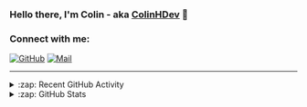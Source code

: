 ### Hello there, I'm Colin - aka [ColinHDev](https://github.com/ColinHDev) 👋

### Connect with me:

<a href="https://github.com/ColinHDev"><img src="https://img.icons8.com/bubbles/60/000000/github.png" alt="GitHub"/></a>
<a href="mailto:colinheidfeld@gmail.com"><img src="https://img.icons8.com/bubbles/60/000000/gmail-new.png" alt="Mail"/></a>


---


<details>
  <summary>:zap: Recent GitHub Activity</summary>

<!--START_SECTION:activity-->
1. 🗣 Commented on [#2050](https://github.com/OpenEnergyPlatform/ontology/pull/2050#issuecomment-2848829243) in [OpenEnergyPlatform/ontology](https://github.com/OpenEnergyPlatform/ontology)
2. 🗣 Commented on [#2054](https://github.com/OpenEnergyPlatform/ontology/pull/2054#issuecomment-2837962472) in [OpenEnergyPlatform/ontology](https://github.com/OpenEnergyPlatform/ontology)
3. 💪 Opened PR [#2054](https://github.com/OpenEnergyPlatform/ontology/pull/2054) in [OpenEnergyPlatform/ontology](https://github.com/OpenEnergyPlatform/ontology)
4. 🔒 Closed issue [#1962](https://github.com/OpenEnergyPlatform/ontology/issues/1962) in [OpenEnergyPlatform/ontology](https://github.com/OpenEnergyPlatform/ontology)
5. 🎉 Merged PR [#2006](https://github.com/OpenEnergyPlatform/ontology/pull/2006) in [OpenEnergyPlatform/ontology](https://github.com/OpenEnergyPlatform/ontology)
6. 🗣 Commented on [#2042](https://github.com/OpenEnergyPlatform/ontology/pull/2042#issuecomment-2836685829) in [OpenEnergyPlatform/ontology](https://github.com/OpenEnergyPlatform/ontology)
7. 🎉 Merged PR [#2041](https://github.com/OpenEnergyPlatform/ontology/pull/2041) in [OpenEnergyPlatform/ontology](https://github.com/OpenEnergyPlatform/ontology)
8. 🗣 Commented on [#2048](https://github.com/OpenEnergyPlatform/ontology/issues/2048#issuecomment-2835811692) in [OpenEnergyPlatform/ontology](https://github.com/OpenEnergyPlatform/ontology)
9. 🗣 Commented on [#2050](https://github.com/OpenEnergyPlatform/ontology/pull/2050#issuecomment-2835720152) in [OpenEnergyPlatform/ontology](https://github.com/OpenEnergyPlatform/ontology)
10. 🗣 Commented on [#2048](https://github.com/OpenEnergyPlatform/ontology/issues/2048#issuecomment-2821373347) in [OpenEnergyPlatform/ontology](https://github.com/OpenEnergyPlatform/ontology)
<!--END_SECTION:activity-->

</details>

<details>
  <summary>:zap: GitHub Stats</summary>

  <img alt="ColinHDev's GitHub Stats" src="https://github-readme-stats.vercel.app/api?username=ColinHDev&theme=dark&count_private=true&show_icons=true&hide_rank=true&include_all_commits=true" />
  <img alt="ColinHDev's GitHub Stats" src="https://github-readme-stats.vercel.app/api/top-langs/?username=ColinHDev&theme=dark&show_icons=true" />
  <img alt="ColinHDev's GitHub Stats" src="https://github-profile-trophy.vercel.app/?username=ColinHDev&theme=darkhub" />

</details>
